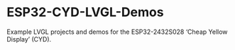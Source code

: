# ESP32-CYD-LVGL-Demos
Example LVGL projects and demos for the ESP32-2432S028 ‘Cheap Yellow Display’ (CYD).
